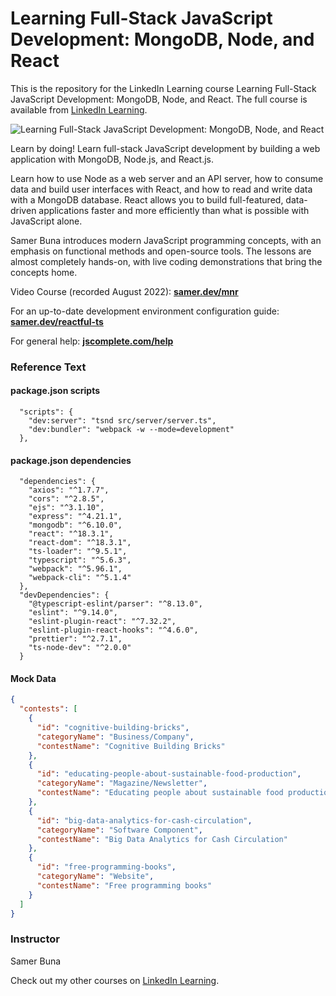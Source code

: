# Learning Full-Stack JavaScript Development: MongoDB, Node, and React

This is the repository for the LinkedIn Learning course Learning Full-Stack JavaScript Development: MongoDB, Node, and React. The full course is available from [LinkedIn Learning][lil-course-url].

![Learning Full-Stack JavaScript Development: MongoDB, Node, and React][lil-thumbnail-url]

Learn by doing! Learn full-stack JavaScript development by building a web application with MongoDB, Node.js, and React.js.

Learn how to use Node as a web server and an API server, how to consume data and build user interfaces with React, and how to read and write data with a MongoDB database. React allows you to build full-featured, data-driven applications faster and more efficiently than what is possible with JavaScript alone.

Samer Buna introduces modern JavaScript programming concepts, with an emphasis on functional methods and open-source tools. The lessons are almost completely hands-on, with live coding demonstrations that bring the concepts home.

Video Course (recorded August 2022): **[samer.dev/mnr](https://samer.dev/mnr)**

For an up-to-date development environment configuration guide: **[samer.dev/reactful-ts](https://samer.dev/reactful-ts)**

For general help: **[jscomplete.com/help](https://jscomplete.com/help)**

### Reference Text

#### package.json scripts

```
  "scripts": {
    "dev:server": "tsnd src/server/server.ts",
    "dev:bundler": "webpack -w --mode=development"
  },
```

#### package.json dependencies

```
  "dependencies": {
    "axios": "^1.7.7",
    "cors": "^2.8.5",
    "ejs": "^3.1.10",
    "express": "^4.21.1",
    "mongodb": "^6.10.0",
    "react": "^18.3.1",
    "react-dom": "^18.3.1",
    "ts-loader": "^9.5.1",
    "typescript": "^5.6.3",
    "webpack": "^5.96.1",
    "webpack-cli": "^5.1.4"
  },
  "devDependencies": {
    "@typescript-eslint/parser": "^8.13.0",
    "eslint": "^9.14.0",
    "eslint-plugin-react": "^7.32.2",
    "eslint-plugin-react-hooks": "^4.6.0",
    "prettier": "^2.7.1",
    "ts-node-dev": "^2.0.0"
  }
```

#### Mock Data

```json
{
  "contests": [
    {
      "id": "cognitive-building-bricks",
      "categoryName": "Business/Company",
      "contestName": "Cognitive Building Bricks"
    },
    {
      "id": "educating-people-about-sustainable-food-production",
      "categoryName": "Magazine/Newsletter",
      "contestName": "Educating people about sustainable food production"
    },
    {
      "id": "big-data-analytics-for-cash-circulation",
      "categoryName": "Software Component",
      "contestName": "Big Data Analytics for Cash Circulation"
    },
    {
      "id": "free-programming-books",
      "categoryName": "Website",
      "contestName": "Free programming books"
    }
  ]
}
```

### Instructor

Samer Buna

Check out my other courses on [LinkedIn Learning](https://www.linkedin.com/learning/instructors/samer-buna).

[lil-course-url]: https://www.linkedin.com/learning/learning-full-stack-javascript-development-mongodb-node-and-react-15581237?dApp=59033956
[lil-thumbnail-url]: https://media.licdn.com/dms/image/C560DAQGx_lsYcLsXOA/learning-public-crop_675_1200/0/1671474208254?e=2147483647&v=beta&t=VWBgbqX4HosB4nvBrs6_xcEz7YpTKlRNMdUnpTDwK7o
